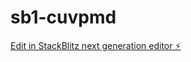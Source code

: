 # sb1-cuvpmd

[Edit in StackBlitz next generation editor ⚡️](https://stackblitz.com/~/github.com/ConFerg93/sb1-cuvpmd)